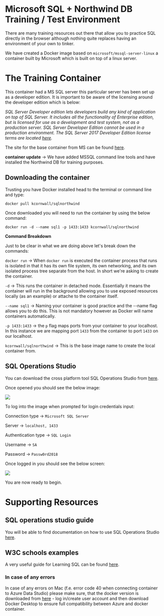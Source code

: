 # Microsoft SQL + Northwind DB Training / Test Environment

There are many training resources out there that allow you to practice SQL directly in the browser although nothing quite replaces having an environment of your own to tinker.

We have created a Docker image based on `microsoft/mssql-server-linux` a container built by Microsoft which is built on top of a linux server.

# The Training Container

This container had a MS SQL server this particular server has been set up as a developer edition. It is important to be aware of the licensing around the developer edition which is below:

_SQL Server Developer edition lets developers build any kind of application on top of SQL Server. It includes all the functionality of Enterprise edition, but is licensed for use as a development and test system, not as a production server. SQL Server Developer Edition cannot be used in a production environment. The SQL Server 2017 Developer Edition license terms are located [here](https://go.microsoft.com/fwlink/?linkid=857698)._

The site for the base container from MS can be found [here](https://hub.docker.com/r/microsoft/mssql-server-linux/).

**container update** -> We have added MSSQL command line tools and have installed the Northwind DB for training purposes.

## Downloading the container

Trusting you have Docker installed head to the terminal or command line and type:

`docker pull kcornwall/sqlnorthwind`

Once downloaded you will need to run the container by using the below command:

`docker run -d --name sql1 -p 1433:1433 kcornwall/sqlnorthwind`

**Command Breakdown**

Just to be clear in what we are doing above let's break down the commands:

`docker run` -> When `docker run` is executed the container process that runs is isolated in that it has its own file system, its own networking, and its own isolated process tree separate from the host. In short we're asking to create the container.

`-d` -> This runs the container in detached mode. Essentially it means the container will run in the background allowing you to use exposed resources locally (as an example) or attache to the container itself.

`--name sql1` -> Naming your container is good practice and the --name flag allows you to do this. This is not mandatory however as Docker will name containers automatically.

`-p 1433:1433` -> the `p` flag maps ports from your container to your localhost. In this instance we are mapping port `1433` from the container to port `1433` on our localhost. 

`kcornwall/sqlnorthwind` -> This is the base image name to create the local container from.

## SQL Operations Studio

You can download the cross platform tool SQL Operations Studio from [here](https://docs.microsoft.com/en-us/sql/sql-operations-studio/download?view=sql-server-2017).

Once opened you should see the below image:

![](images/sqlops_landing.png)

To log into the image when prompted for login credentials input:

Connection type -> `Microsoft SQL Server`

Server -> `localhost, 1433`

Authentication type -> `SQL Login`

Username -> `SA`

Password -> `Passw0rd2018`


Once logged in you should see the below screen:

![](images/sqlopsloggedin.png)

You are now ready to begin.

# Supporting Resources


## SQL operations studio guide
You will be able to find documentation on how to use SQL Operations Studio [here](https://docs.microsoft.com/en-us/sql/sql-operations-studio/tutorial-sql-editor?view=sql-server-2017).

## W3C schools examples

A very useful guide for Learning SQL can be found [here](https://www.w3schools.com/sql/).

### In case of any errors

In case of any errors on Mac (f.e. error code 40 when connecting container to Azure Data Studio) please make sure, that the docker version is downloaded from [here](https://www.docker.com/products/docker-desktop) - log in/create user account and then download Docker Desktop to ensure full compatibility between Azure and docker container.
